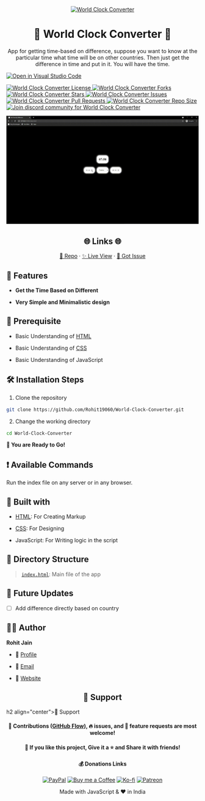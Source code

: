 <p align="center">
  <a href="https://rohit19060.github.io/World-Clock-Converter/" title="World Clock Converter">
    <img src="https://kingtechnologies.in/assets/images/Logo.webp" width="80px" alt="World Clock Converter"/>
  </a>
</p>
<h1 align="center">🌟 World Clock Converter 🌟</h1>
<p align="center">App for getting time-based on difference, suppose you want to know at the particular time what time will be on other countries. Then just get the difference in time and put in it. You will have the time.</p>

<p align="center">

[![Open in Visual Studio Code](https://open.vscode.dev/badges/open-in-vscode.svg)](https://open.vscode.dev/Rohit19060/World-Clock-Converter)

<a href="https://github.com/Rohit19060/World-Clock-Converter/blob/master/LICENSE" title="License">
<img src="https://img.shields.io/github/license/Rohit19060/World-Clock-Converter?label=License&logo=Github&style=flat-square" alt="World Clock Converter License"/>
</a>
<a href="https://github.com/Rohit19060/World-Clock-Converter/fork" title="Forks">
<img src="https://img.shields.io/github/forks/Rohit19060/World-Clock-Converter?label=Forks&logo=Github&style=flat-square" alt="World Clock Converter Forks"/>
</a>
<a href="https://github.com/Rohit19060/World-Clock-Converter/stargazers" title="Stars">
<img src="https://img.shields.io/github/stars/Rohit19060/World-Clock-Converter?label=Stars&logo=Github&style=flat-square" alt="World Clock Converter Stars"/>
</a>
<a href="https://github.com/Rohit19060/World-Clock-Converter/issues" title="Issues">
<img src="https://img.shields.io/github/issues/Rohit19060/World-Clock-Converter?label=Issues&logo=Github&style=flat-square" alt="World Clock Converter Issues"/>
</a>
<a href="https://github.com/Rohit19060/World-Clock-Converter/pulls" title="Pull Requests">
<img src="https://img.shields.io/github/issues-pr/Rohit19060/World-Clock-Converter?label=Pull%20Requests&logo=Github&style=flat-square" alt="World Clock Converter Pull Requests"/>
</a>
<a href="https://github.com/Rohit19060/World-Clock-Converter" title="Repo Size">
<img src="https://img.shields.io/github/repo-size/Rohit19060/World-Clock-Converter?label=Repo%20Size&logo=Github&style=flat-square" alt="World Clock Converter Repo Size"/>
</a>
<a href="https://discord.gg/2wpHNSjwm2" title="Join King Tech's Community">
<img src="https://img.shields.io/discord/737854816402800690?color=%236d82cb&label=Join%20Community&logo=discord&logoColor=%23FFFFFF&style=flat-square" alt="Join discord community for World Clock Converter"/>
</a>
</p>

<p align="center" title="World Clock Converter"><img src="./assets/images/main.gif" alt="World Clock Converter"/></p>

<h2 align="center">🌐 Links 🌐</h2>
<p align="center">
    <a href="https://github.com/Rohit19060/World-Clock-Converter" title="World Clock Converter Repo">📂 Repo</a>
    ·
    <a href="https://rohit19060.github.io/World-Clock-Converter/" title="Visit">✨ Live View</a>
    ·
    <a href="https://github.com/Rohit19060/World-Clock-Converter/issues/new/choose" title="🐛Report Bug/🎊Request Feature">🚀 Got Issue</a>
</p>

## 🚀 Features

- **Get the Time Based on Different**

- **Very Simple and Minimalistic design**

## 🦋 Prerequisite

- Basic Understanding of [HTML](https://youtu.be/JHv2jmnrLlA "HTML - First Step Towards Web Development")

- Basic Understanding of [CSS](https://youtu.be/d1tP7ow7HbQ "CSS - Second Step Towards Web Development")

- Basic Understanding of JavaScript

## 🛠️ Installation Steps

1. Clone the repository

```Bash
git clone https://github.com/Rohit19060/World-Clock-Converter.git
```

2. Change the working directory

```Bash
cd World-Clock-Converter
```

**🎇 You are Ready to Go!**

## ❗ Available Commands

Run the index file on any server or in any browser.

## 👷 Built with

- [HTML](https://youtu.be/JHv2jmnrLlA "HTML - First Step Towards Web Development"): For Creating Markup

- [CSS](https://youtu.be/d1tP7ow7HbQ "CSS - Second Step Towards Web Development"): For Designing

- JavaScript: For Writing logic in the script

## 📂 Directory Structure

> [`index.html`](https://github.com/Rohit19060/World-Clock-Converter/blob/main/index.html "World Clock Converter"): Main file of the app

## 🎊 Future Updates

- [ ] Add difference directly based on country

## 🧑🏻 Author

**Rohit Jain**

- 🌌 [Profile](https://github.com/Rohit19060 "Rohit Jain")

- 🏮 [Email](mailto:rohitjain19060@gmail.com?subject=Hi%20from%20World%20Clock%20Converter "Hi!")

- 🦁 [Website](https://kingtechnologies.in "Welcome")

<h2 align="center">🤝 Support</h2>
h2 align="center">🤝 Support</h2>

<h4 align="center">🎀 Contributions (<a href="https://guides.github.com/introduction/flow" title="GitHub flow">GitHub Flow</a>), 🔥 issues, and 🥮 feature requests are most welcome!</h4>

<h4 align="center">💙 If you like this project, Give it a ⭐ and Share it with friends!</h4>
<h4 align="center">💰 Donations Links</h4>
<p align="center">
<a href="https://www.paypal.me/kingrohitJ" title="PayPal"><img src="https://kingtechnologies.in/assets/images/Paypal.png" alt="PayPal"/></a>
<a href="https://www.buymeacoffee.com/rohitjain" title="Buy me a Coffee"><img src="https://kingtechnologies.in/assets/images/Coffee.png" alt="Buy me a Coffee"/></a>
<a href="https://ko-fi.com/rohitjain" title="Ko-fi"><img src="https://kingtechnologies.in/assets/images/Kofi.png" alt="Ko-fi"/></a>
<a href="https://www.patreon.com/KingTechnologies" title="Patreon"><img src="https://kingtechnologies.in/assets/images/Patreon.png" alt="Patreon"/></a>
</p>

<p align="center">Made with JavaScript & ❤️ in India</p>
